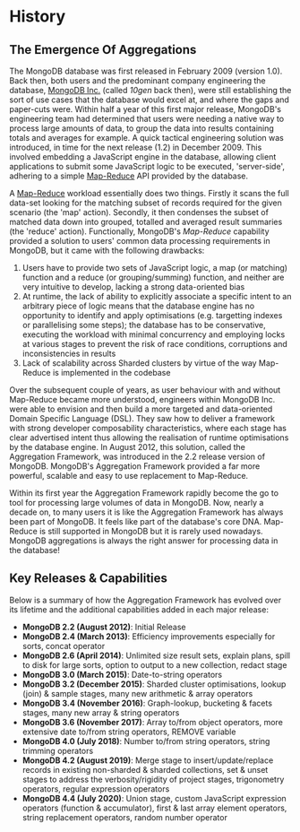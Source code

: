 # History

## The Emergence Of Aggregations

The MongoDB database was first released in February 2009 (version 1.0). Back then, both users and the predominant company engineering the database, [MongoDB Inc.](https://en.wikipedia.org/wiki/MongoDB_Inc.) (called _10gen_ back then), were still establishing the sort of use cases that the database would excel at, and where the gaps and paper-cuts were. Within half a year of this first major release, MongoDB's engineering team had determined that users were needing a native way to process large amounts of data, to group the data into results containing totals and averages for example. A quick tactical engineering solution was introduced, in time for the next release (1.2) in December 2009. This involved embedding a JavaScript engine in the database, allowing client applications to submit some JavaScript logic to be executed, 'server-side', adhering to a simple [Map-Reduce](https://docs.mongodb.com/manual/core/map-reduce/) API provided by the database.

A [Map-Reduce](https://en.wikipedia.org/wiki/MapReduce) workload essentially does two things. Firstly it scans the full data-set looking for the matching subset of records required for the given scenario (the 'map' action). Secondly, it then condenses the subset of matched data down into grouped, totalled and averaged result summaries (the 'reduce' action). Functionally, MongoDB's _Map-Reduce_ capability provided a solution to users' common data processing requirements in MongoDB, but it came with the following drawbacks:

 1. Users have to provide two sets of JavaScript logic, a map (or matching) function and a reduce (or grouping/summing) function, and neither are very intuitive to develop, lacking a strong data-oriented bias
 2. At runtime, the lack of ability to explicitly associate a specific intent to an arbitrary piece of logic means that the database engine has no opportunity to identify and apply optimisations (e.g. targetting indexes or parallelising some steps); the database has to be conservative, executing the workload with minimal concurrency and employing locks at various stages to prevent the risk of race conditions, corruptions and inconsistencies in results
 3. Lack of scalability across Sharded clusters by virtue of the way Map-Reduce is implemented in the codebase
 
Over the subsequent couple of years, as user behaviour with and without Map-Reduce became more understood, engineers within MongoDB Inc. were able to envision and then build a more targeted and data-oriented Domain Specific Language (DSL). They saw how to deliver a framework with strong developer composability characteristics, where each stage has clear advertised intent thus allowing the realisation of runtime optimisations by the database engine. In August 2012, this solution, called the Aggregation Framework, was introduced in the 2.2 release version of MongoDB. MongoDB's Aggregation Framework provided a far more powerful, scalable and easy to use replacement to Map-Reduce.

Within its first year the Aggregation Framework rapidly become the go to tool for processing large volumes of data in MongoDB. Now, nearly a decade on, to many users it is like the Aggregation Framework has always been part of MongoDB. It feels like part of the database's core DNA. Map-Reduce is still supported in MongoDB but it is rarely used nowadays. MongoDB aggregations is always the right answer for processing data in the database!


## Key Releases & Capabilities 

Below is a summary of how the Aggregation Framework has evolved over its lifetime and the additional capabilities added in each major release:

* __MongoDB 2.2 (August 2012)__: Initial Release
* __MongoDB 2.4 (March 2013)__: Efficiency improvements especially for sorts, concat operator
* __MongoDB 2.6 (April 2014)__: Unlimited size result sets, explain plans, spill to disk for large sorts, option to output to a new collection, redact stage
* __MongoDB 3.0 (March 2015)__: Date-to-string operators
* __MongoDB 3.2 (December 2015)__: Sharded cluster optimisations, lookup (join) & sample stages, many new arithmetic & array operators
* __MongoDB 3.4 (November 2016)__: Graph-lookup, bucketing & facets stages, many new array & string operators 
* __MongoDB 3.6 (November 2017)__: Array to/from object operators, more extensive date to/from string operators, REMOVE variable
* __MongoDB 4.0 (July 2018)__: Number to/from string operators, string trimming operators
* __MongoDB 4.2 (August 2019)__: Merge stage to insert/update/replace records in existing non-sharded & sharded collections, set & unset stages to address the verbosity/rigidity of project stages, trigonometry operators, regular expression operators
* __MongoDB 4.4 (July 2020)__: Union stage, custom JavaScript expression operators (function & accumulator), first & last array element operators, string replacement operators, random number operator

